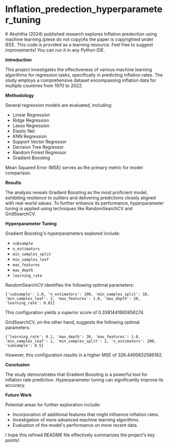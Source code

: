 # Inflation_predection_hyperparameter_tuning
K Akshitha (2024) published research explores Inflation predection using machine learning.(plese do not copy)As the paper is copyrighted under IEEE. This code is provided as a learning resource. Feel free to suggest improvements! You can run it in any Python IDE.

**Introduction**

This project investigates the effectiveness of various machine learning algorithms for regression tasks, specifically in predicting inflation rates. The study employs a comprehensive dataset encompassing inflation data for multiple countries from 1970 to 2022.

**Methodology**

Several regression models are evaluated, including:

- Linear Regression
- Ridge Regression
- Lasso Regression
- Elastic Net
- KNN Regression
- Support Vector Regressor
- Decision Tree Regressor
- Random Forest Regressor
- Gradient Boosting

Mean Squared Error (MSE) serves as the primary metric for model comparison.

**Results**

The analysis reveals Gradient Boosting as the most proficient model, exhibiting resilience to outliers and delivering predictions closely aligned with real-world values. To further enhance its performance, hyperparameter tuning is applied using techniques like RandomSearchCV and GridSearchCV.

**Hyperparameter Tuning**

Gradient Boosting's hyperparameters explored include:

- `subsample`
- `n_estimators`
- `min_samples_split`
- `min_samples_leaf`
- `max_features`
- `max_depth`
- `learning_rate`

RandomSearchCV identifies the following optimal parameters:

```
{'subsample': 1.0, 'n_estimators': 100, 'min_samples_split': 10, 'min_samples_leaf': 2, 'max_features': 1.0, 'max_depth': 20, 'learning_rate': 0.01}
```

This configuration yields a superior score of 0.3381441665956274.

GridSearchCV, on the other hand, suggests the following optimal parameters:

```
{'learning_rate': 0.1, 'max_depth': 20, 'max_features': 1.0, 'min_samples_leaf': 1, 'min_samples_split': 2, 'n_estimators': 200, 'subsample': 0.5}
```

However, this configuration results in a higher MSE of 326.4495832586182.

**Conclusion**

The study demonstrates that Gradient Boosting is a powerful tool for inflation rate prediction. Hyperparameter tuning can significantly improve its accuracy.

**Future Work**

Potential areas for further exploration include:

- Incorporation of additional features that might influence inflation rates.
- Investigation of more advanced machine learning algorithms.
- Evaluation of the model's performance on more recent data.

I hope this refined README file effectively summarizes the project's key points!
